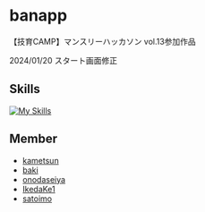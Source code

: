 # banapp

【技育CAMP】マンスリーハッカソン vol.13参加作品

2024/01/20 スタート画面修正

## Skills

[![My Skills](https://skillicons.dev/icons?i=java,gradle,androidstudio,git,github,aws,mysql,py,fastapi,figma)](https://skillicons.dev)

## Member

* [kametsun](https://github.com/kametsun)
* [baki](https://github.com/HarukiKubota-56)
* [onodaseiya](https://github.com/onodaseiya)
* [IkedaKe1](https://github.com/IkedaKe1)
* [satoimo](https://github.com/satoimo7106)
